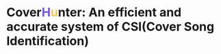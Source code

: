 # Cover<font color=#7555DA>H</font><font color=#F6C852>u</font>nter: An efficient and accurate system of CSI(Cover Song Identification)






